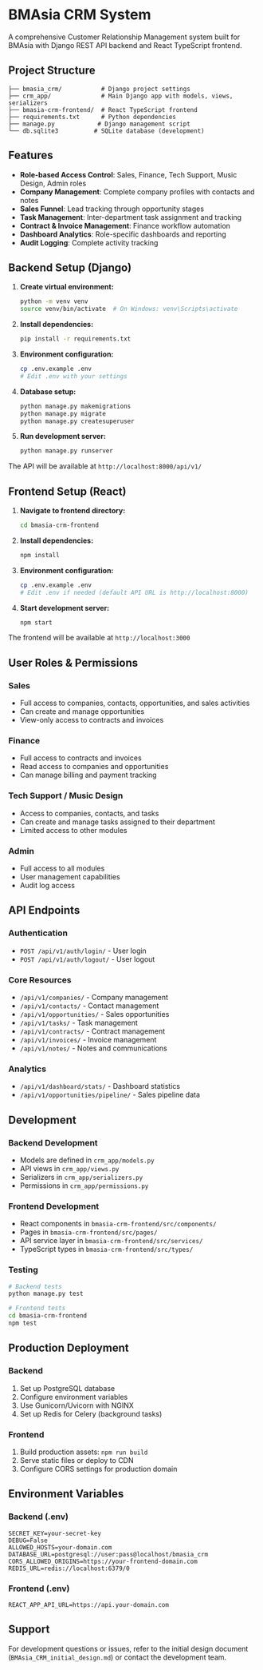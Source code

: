 # BMAsia CRM System

A comprehensive Customer Relationship Management system built for BMAsia with Django REST API backend and React TypeScript frontend.

## Project Structure

```
├── bmasia_crm/           # Django project settings
├── crm_app/              # Main Django app with models, views, serializers
├── bmasia-crm-frontend/  # React TypeScript frontend
├── requirements.txt      # Python dependencies
├── manage.py            # Django management script
└── db.sqlite3          # SQLite database (development)
```

## Features

- **Role-based Access Control**: Sales, Finance, Tech Support, Music Design, Admin roles
- **Company Management**: Complete company profiles with contacts and notes
- **Sales Funnel**: Lead tracking through opportunity stages
- **Task Management**: Inter-department task assignment and tracking
- **Contract & Invoice Management**: Finance workflow automation
- **Dashboard Analytics**: Role-specific dashboards and reporting
- **Audit Logging**: Complete activity tracking

## Backend Setup (Django)

1. **Create virtual environment:**
   ```bash
   python -m venv venv
   source venv/bin/activate  # On Windows: venv\Scripts\activate
   ```

2. **Install dependencies:**
   ```bash
   pip install -r requirements.txt
   ```

3. **Environment configuration:**
   ```bash
   cp .env.example .env
   # Edit .env with your settings
   ```

4. **Database setup:**
   ```bash
   python manage.py makemigrations
   python manage.py migrate
   python manage.py createsuperuser
   ```

5. **Run development server:**
   ```bash
   python manage.py runserver
   ```

The API will be available at `http://localhost:8000/api/v1/`

## Frontend Setup (React)

1. **Navigate to frontend directory:**
   ```bash
   cd bmasia-crm-frontend
   ```

2. **Install dependencies:**
   ```bash
   npm install
   ```

3. **Environment configuration:**
   ```bash
   cp .env.example .env
   # Edit .env if needed (default API URL is http://localhost:8000)
   ```

4. **Start development server:**
   ```bash
   npm start
   ```

The frontend will be available at `http://localhost:3000`

## User Roles & Permissions

### Sales
- Full access to companies, contacts, opportunities, and sales activities
- Can create and manage opportunities
- View-only access to contracts and invoices

### Finance
- Full access to contracts and invoices
- Read access to companies and opportunities
- Can manage billing and payment tracking

### Tech Support / Music Design
- Access to companies, contacts, and tasks
- Can create and manage tasks assigned to their department
- Limited access to other modules

### Admin
- Full access to all modules
- User management capabilities
- Audit log access

## API Endpoints

### Authentication
- `POST /api/v1/auth/login/` - User login
- `POST /api/v1/auth/logout/` - User logout

### Core Resources
- `/api/v1/companies/` - Company management
- `/api/v1/contacts/` - Contact management
- `/api/v1/opportunities/` - Sales opportunities
- `/api/v1/tasks/` - Task management
- `/api/v1/contracts/` - Contract management
- `/api/v1/invoices/` - Invoice management
- `/api/v1/notes/` - Notes and communications

### Analytics
- `/api/v1/dashboard/stats/` - Dashboard statistics
- `/api/v1/opportunities/pipeline/` - Sales pipeline data

## Development

### Backend Development
- Models are defined in `crm_app/models.py`
- API views in `crm_app/views.py`
- Serializers in `crm_app/serializers.py`
- Permissions in `crm_app/permissions.py`

### Frontend Development
- React components in `bmasia-crm-frontend/src/components/`
- Pages in `bmasia-crm-frontend/src/pages/`
- API service layer in `bmasia-crm-frontend/src/services/`
- TypeScript types in `bmasia-crm-frontend/src/types/`

### Testing
```bash
# Backend tests
python manage.py test

# Frontend tests
cd bmasia-crm-frontend
npm test
```

## Production Deployment

### Backend
1. Set up PostgreSQL database
2. Configure environment variables
3. Use Gunicorn/Uvicorn with NGINX
4. Set up Redis for Celery (background tasks)

### Frontend
1. Build production assets: `npm run build`
2. Serve static files or deploy to CDN
3. Configure CORS settings for production domain

## Environment Variables

### Backend (.env)
```
SECRET_KEY=your-secret-key
DEBUG=False
ALLOWED_HOSTS=your-domain.com
DATABASE_URL=postgresql://user:pass@localhost/bmasia_crm
CORS_ALLOWED_ORIGINS=https://your-frontend-domain.com
REDIS_URL=redis://localhost:6379/0
```

### Frontend (.env)
```
REACT_APP_API_URL=https://api.your-domain.com
```

## Support

For development questions or issues, refer to the initial design document (`BMAsia_CRM_initial_design.md`) or contact the development team.